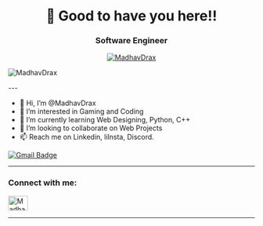 <!-- README FILE CODE -->



<!-- WAKING HAND WITH GOOD TO HAVE YOU TEXT-->
<h1 align=center>👋 Good to have you here!!</h2>


<h3 align="center">Software Engineer</h3>

<p align="center"> <a href="https://github.com/ryo-ma/github-profile-trophy"><img src="https://github-profile-trophy.vercel.app/?username=MadhavDrax" alt="MadhavDrax" /></a> </p>
<p align="left"> <img src="https://komarev.com/ghpvc/?username=MadhavDrax" alt="MadhavDrax" /> </p>
---

- 👋 Hi, I’m @MadhavDrax
- 👀 I’m interested in Gaming and Coding
- 🌱 I’m currently learning Web Designing, Python, C++
- 💞️ I’m looking to collaborate on Web Projects
- 📫 Reach me on Linkedin, liInsta, Discord.

<!---
MadhavDrax/MadhavDrax is a ✨ special ✨ repository because its `README.md` (this file) appears on your GitHub profile.
You can click the Preview link to take a look at your changes.
--->

[![Gmail Badge](https://img.shields.io/badge/-ajaypandey91700@gmail.com-c14438?style=flat-square&logo=Gmail&logoColor=white&link=mailto:madhavkeshav123@gmail.com)](mailto:madhavkeshav123@gmail.com)

---

<!--CONNECT WITH ME-->
<h3 align="left">Connect with me:</h3>
<p align="left">
<a href="https://in.linkedin.com/in/madhav-ojha-373926212/" target="blank"><img align="center" src="https://raw.githubusercontent.com/rahuldkjain/github-profile-readme-generator/master/src/images/icons/Social/linked-in-alt.svg" alt="MadhavDrax" height="30" width="40" /></a>
<!---->
<!---->

</p>

---
